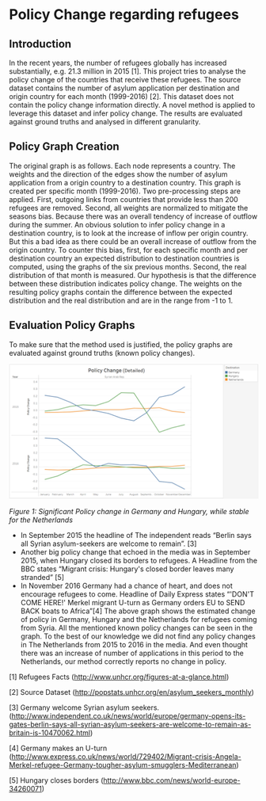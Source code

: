# Policy Change regarding refugees

## Introduction
In the recent years, the number of refugees globally has increased substantially, e.g. 21.3 million in 2015 [1]. This project tries to analyse the policy change of the countries that receive these refugees. The source dataset contains the number of asylum application per destination and origin country for each month (1999-2016) [2]. This dataset does not contain the policy change information directly. A novel method is applied to leverage this dataset and infer policy change. The results are evaluated against ground truths and analysed in different granularity.

## Policy Graph Creation
The original graph is as follows. Each node represents a country. The weights and the direction of the edges show the number of asylum application from a origin country to a destination country. This graph is created per specific month (1999-2016).
Two pre-processing steps are applied. First, outgoing links from countries that provide less than 200 refugees are removed. Second, all weights are normalized to mitigate the seasons bias. Because there was an overall tendency of increase of outflow during the summer.
An obvious solution to infer policy change in a destination country, is to look at the increase of inflow per origin country. But this a bad idea as there could be an overall increase of outflow from the origin country. To counter this bias, first, for each specific month and per destination country an expected distribution to destination countries is computed, using the graphs of the six previous months. Second, the real distribution of that month is measured. Our hypothesis is that the difference between these distribution indicates policy change.  The weights on the resulting policy graphs contain the difference between the expected distribution and the real distribution and are in the range from -1 to 1.

## Evaluation Policy Graphs
To make sure that the method used is justified, the policy graphs are evaluated against ground truths (known policy changes).

![Figure 1](/images/local_policy_change.PNG)

*Figure 1: Significant Policy change in Germany and Hungary, while stable for the Netherlands*
- In September 2015 the headline of The independent reads “Berlin says all Syrian asylum-seekers are welcome to remain”. [3]
- Another big policy change that echoed in the media was in September 2015, when Hungary closed its borders to refugees. A Headline from the BBC states “Migrant crisis: Hungary's closed border leaves many stranded” [5]
- In November 2016 Germany had a chance of heart, and does not encourage refugees to come. Headline of Daily Express states “'DON'T COME HERE!' Merkel migrant U-turn as Germany orders EU to SEND BACK boats to Africa”[4]
The above  graph shows the estimated change of policy in Germany, Hungary and the Netherlands for refugees coming from Syria. All the mentioned known policy changes can be seen in the graph. To the best of our knowledge we did not find any policy changes in The Netherlands from 2015 to 2016 in the media. And even thought there was an increase of number of applications in this period to the Netherlands, our method correctly reports no change in policy.

[1] Refugees Facts (http://www.unhcr.org/figures-at-a-glance.html)

[2] Source Dataset (http://popstats.unhcr.org/en/asylum_seekers_monthly)

[3] Germany welcome Syrian asylum seekers. (http://www.independent.co.uk/news/world/europe/germany-opens-its-gates-berlin-says-all-syrian-asylum-seekers-are-welcome-to-remain-as-britain-is-10470062.html)

[4] Germany makes an U-turn (http://www.express.co.uk/news/world/729402/Migrant-crisis-Angela-Merkel-refugee-Germany-tougher-asylum-smugglers-Mediterranean)

[5] Hungary closes borders (http://www.bbc.com/news/world-europe-34260071)
